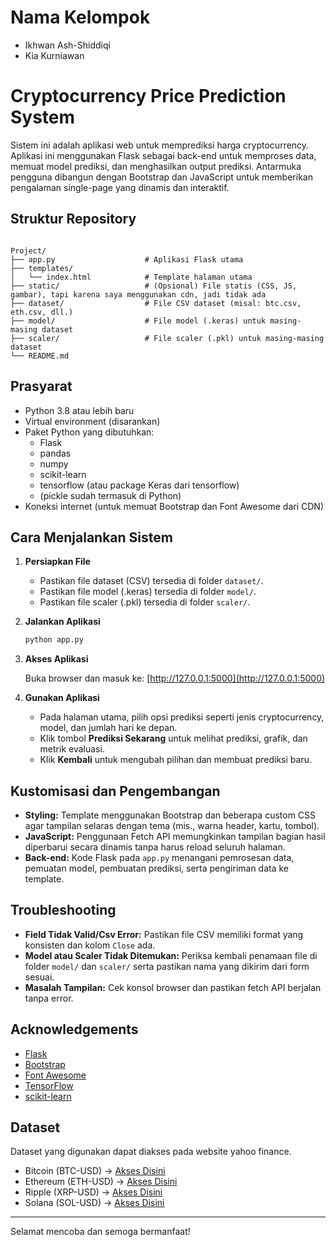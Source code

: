# Nama Kelompok
- Ikhwan Ash-Shiddiqi
- Kia Kurniawan

# Cryptocurrency Price Prediction System

Sistem ini adalah aplikasi web untuk memprediksi harga cryptocurrency. Aplikasi ini menggunakan Flask sebagai back-end untuk memproses data, memuat model prediksi, dan menghasilkan output prediksi. Antarmuka pengguna dibangun dengan Bootstrap dan JavaScript untuk memberikan pengalaman single-page yang dinamis dan interaktif.

## Struktur Repository

```

Project/
├── app.py                    # Aplikasi Flask utama
├── templates/
│   └── index.html            # Template halaman utama
├── static/                   # (Opsional) File statis (CSS, JS, gambar), tapi karena saya menggunakan cdn, jadi tidak ada
├── dataset/                  # File CSV dataset (misal: btc.csv, eth.csv, dll.)
├── model/                    # File model (.keras) untuk masing-masing dataset
├── scaler/                   # File scaler (.pkl) untuk masing-masing dataset
└── README.md    
```

## Prasyarat

- Python 3.8 atau lebih baru
- Virtual environment (disarankan)
- Paket Python yang dibutuhkan:
  - Flask
  - pandas
  - numpy
  - scikit-learn
  - tensorflow (atau package Keras dari tensorflow)
  - (pickle sudah termasuk di Python)
- Koneksi internet (untuk memuat Bootstrap dan Font Awesome dari CDN)

## Cara Menjalankan Sistem

1. **Persiapkan File**
   - Pastikan file dataset (CSV) tersedia di folder `dataset/`.
   - Pastikan file model (.keras) tersedia di folder `model/`.
   - Pastikan file scaler (.pkl) tersedia di folder `scaler/`.

2. **Jalankan Aplikasi**

   ```bash
   python app.py
   ```

3. **Akses Aplikasi**

   Buka browser dan masuk ke: [http://127.0.0.1:5000](http://127.0.0.1:5000)

4. **Gunakan Aplikasi**
   - Pada halaman utama, pilih opsi prediksi seperti jenis cryptocurrency, model, dan jumlah hari ke depan.
   - Klik tombol **Prediksi Sekarang** untuk melihat prediksi, grafik, dan metrik evaluasi.
   - Klik **Kembali** untuk mengubah pilihan dan membuat prediksi baru.

## Kustomisasi dan Pengembangan

- **Styling:** Template menggunakan Bootstrap dan beberapa custom CSS agar tampilan selaras dengan tema (mis., warna header, kartu, tombol).
- **JavaScript:** Penggunaan Fetch API memungkinkan tampilan bagian hasil diperbarui secara dinamis tanpa harus reload seluruh halaman.
- **Back-end:** Kode Flask pada `app.py` menangani pemrosesan data, pemuatan model, pembuatan prediksi, serta pengiriman data ke template.

## Troubleshooting

- **Field Tidak Valid/Csv Error:** Pastikan file CSV memiliki format yang konsisten dan kolom `Close` ada.
- **Model atau Scaler Tidak Ditemukan:** Periksa kembali penamaan file di folder `model/` dan `scaler/` serta pastikan nama yang dikirim dari form sesuai.
- **Masalah Tampilan:** Cek konsol browser dan pastikan fetch API berjalan tanpa error.

## Acknowledgements

- [Flask](https://flask.palletsprojects.com/)
- [Bootstrap](https://getbootstrap.com/)
- [Font Awesome](https://fontawesome.com/)
- [TensorFlow](https://www.tensorflow.org/)
- [scikit-learn](https://scikit-learn.org/)

## Dataset
Dataset yang digunakan dapat diakses pada website yahoo finance.
- Bitcoin (BTC-USD) -> [Akses Disini](https://finance.yahoo.com/quote/BTC-USD/)
- Ethereum (ETH-USD) -> [Akses Disini](https://finance.yahoo.com/quote/ETH-USD/)
- Ripple (XRP-USD) -> [Akses Disini](https://finance.yahoo.com/quote/XRP-USD/)
- Solana (SOL-USD) -> [Akses Disini](https://finance.yahoo.com/quote/SOL-USD/)

---

Selamat mencoba dan semoga bermanfaat!
